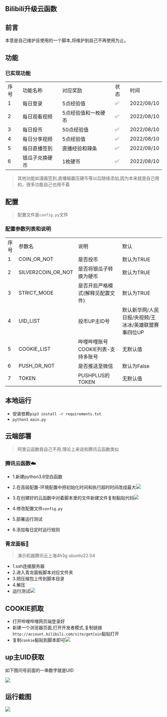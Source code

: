 ## Bilibili升级云函数

## 前言

本意是自己维护且使用的一个脚本,将维护到自己不再使用为止。

## 功能

### 已实现功能

  <table>
 		<tr>
    <td>序号</td>
    <td>功能名称</td>
    <td>对应奖励</td>
    <td>状态</td>
    <td>时间</td>
 	 </tr>
    <tr>
    <td>1</td>
    <td>每日登录</td>
    <td>5点经验值</td>
    <td>✅</td>
    <td>2022/08/10</td>
  	</tr>
    <tr>
    <td>2</td>
    <td>每日观看视频</td>
    <td>5点经验值和一枚硬币</td>
    <td>✅</td>
    <td>2022/08/10</td>
  	</tr>
        <tr>
    <td>3</td>
    <td>每日投币</td>
    <td>50点经验值</td>
    <td>✅</td>
    <td>2022/08/10</td>
  	</tr>
        <tr>
    <td>4</td>
    <td>每日分享视频</td>
    <td>5点经验值</td>
    <td>✅</td>
    <td>2022/08/10</td>
  	</tr>
        <tr>
    <td>5</td>
    <td>每日直播签到</td>
    <td>直播经验和辣条</td>
    <td>✅</td>
    <td>2022/08/10</td>
  	</tr>
        <tr>
    <td>6</td>
    <td>银瓜子兑换硬币</td>
    <td>1枚硬币</td>
    <td>✅</td>
    <td>2022/08/10</td>
  	</tr>
    <tr>
</table>


> 其他功能如漫画签到,直播输赢压硬币等以后随缘添加,因为本来就是自己用的，很多功能自己也用不着

## 配置

> 配置文件是`config.py`文件
### 配置参数列表和说明
  <table>
 		<tr>
    <td>序号</td>
    <td>参数名</td>
    <td>说明</td>
    <td>默认</td>
 	 </tr>
    <tr>
    <td>1</td>
    <td>COIN_OR_NOT</td>
    <td>是否投币</td>
    <td>默认为TRUE</td>
  	</tr>
        <tr>
    <td>2</td>
    <td>SILVER2COIN_OR_NOT</td>
    <td>是否将银瓜子转换为硬币</td>
    <td>默认为TRUE</td>
  	</tr>
            <tr>
    <td>3</td>
    <td>STRICT_MODE</td>
    <td>是否开启严格模式(解释见配置文件)</td>
    <td>默认为TRUE</td>
  	</tr>
                <tr>
    <td>4</td>
    <td>UID_LIST</td>
    <td>投币UP主ID号</td>
    <td>默认新华网/人民日报/央视频/王冰冰/英雄联盟赛事四位UP</td>
  	</tr>
                    <tr>
    <td>5</td>
    <td>COOKIE_LIST</td>
    <td>哔哩哔哩账号COOKIE列表-支持多账号</td>
    <td>无默认值</td>
  	</tr>
                        <tr>
    <td>6</td>
    <td>PUSH_OR_NOT</td>
    <td>是否推送至微信</td>
    <td>默认为False</td>
  	</tr>
                            <tr>
    <td>7</td>
    <td>TOKEN</td>
    <td>PUSHPLUS的TOKEN</td>
    <td>无默认值</td>
  	</tr>
    <tr>
</table>

## 本地运行

- 安装依赖`pip3 install -r requirements.txt`
- `python3 main.py`

## 云端部署

> 阿里云函数我自己不用,理论上来说和腾讯云函数类似

### 腾讯云函数☁️

- 1.新建python3.6空白函数

- 2.在高级配置-环境配置中把初始化时间和执行超时时间改成最大![](https://img.ifool.me/i/2022/08/15/fq93if.webp)

- 3.在创建好的云函数中对着脚本里的文件新建文件复制黏贴代码![](https://img.ifool.me/i/2022/08/15/fs5ua7.webp)

- 4.修改配置文件`config.py`
- 5.部署运行测试
- 6.添加每日定时运行规则

### 青龙面板🐉

> 演示机器腾讯云上海4h3g ubuntu22.04

- 1.ssh连接服务器
- 2.进入青龙面板脚本对应文件夹
- 3.把压缩包上传到脚本目录
- 4.解压
- 运行测试![](https://img.ifool.me/i/2022/08/15/qo0ptr.webp)

## COOKIE抓取

- 打开哔哩哔哩网页端登录好
- 新建一个浏览器页面,打开开发者模式,复制链接`http://account.bilibili.com/site/getCoin`黏贴打开
- 复制`cookie`黏贴到脚本即可![](https://img.ifool.me/i/2022/08/15/h9n8b4.webp)

## up主UID获取

如下图问号前面的一串数字就是UID

![](https://img.ifool.me/i/2022/08/15/hhnbpl.webp)

## 运行截图

![](https://img.ifool.me/i/2022/08/15/hb1oly.webp)
